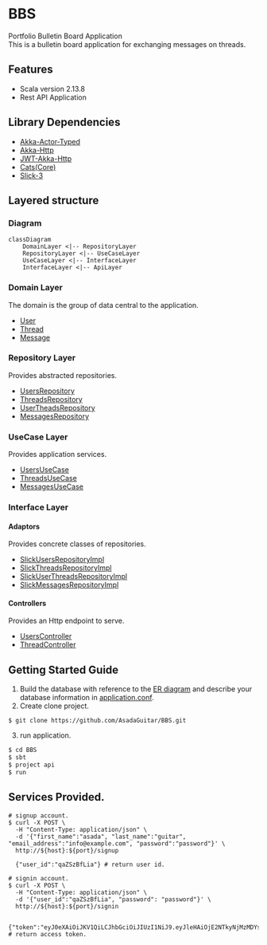 # BBS
Portfolio Bulletin Board Application<br>
This is a bulletin board application for exchanging messages on threads.

## Features
+ Scala version 2.13.8
+ Rest API Application

## Library Dependencies
+ [Akka-Actor-Typed](https://doc.akka.io/docs/akka/current/typed/index.html)
+ [Akka-Http](https://doc.akka.io/docs/akka-http/current/index.html)
+ [JWT-Akka-Http](https://github.com/emartech/jwt-akka-http)
+ [Cats(Core)](https://typelevel.org/cats/)
+ [Slick-3](https://scala-slick.org/doc/3.0.0/)

## Layered structure
### Diagram
```mermaid
classDiagram
    DomainLayer <|-- RepositoryLayer
    RepositoryLayer <|-- UseCaseLayer
    UseCaseLayer <|-- InterfaceLayer
    InterfaceLayer <|-- ApiLayer
```
### Domain Layer
The domain is the group of data central to the application.
+ [User](https://github.com/AsadaGuitar/BBS/blob/master/domain/src/main/scala/com/github/asadaGuitar/bbs/domains/models/User.scala)
+ [Thread](https://github.com/AsadaGuitar/BBS/blob/master/domain/src/main/scala/com/github/asadaGuitar/bbs/domains/models/Thread.scala)
+ [Message](https://github.com/AsadaGuitar/BBS/blob/master/domain/src/main/scala/com/github/asadaGuitar/bbs/domains/models/Message.scala)

### Repository Layer
Provides abstracted repositories.
+ [UsersRepository](https://github.com/AsadaGuitar/BBS/blob/master/repository/src/main/scala/com/github/asadaGuitar/bbs/repositories/UsersRepository.scala)
+ [ThreadsRepository](https://github.com/AsadaGuitar/BBS/blob/master/repository/src/main/scala/com/github/asadaGuitar/bbs/repositories/ThreadsRepository.scala)
+ [UserTheadsRepository](https://github.com/AsadaGuitar/BBS/blob/master/repository/src/main/scala/com/github/asadaGuitar/bbs/repositories/UserThreadsRepository.scala)
+ [MessagesRepository](https://github.com/AsadaGuitar/BBS/blob/master/repository/src/main/scala/com/github/asadaGuitar/bbs/repositories/MessagesRepository.scala)

### UseCase Layer
Provides application services.
+ [UsersUseCase](https://github.com/AsadaGuitar/BBS/blob/master/use-case/src/main/scala/com/github/asadaGuitar/bbs/usecases/UsersUseCase.scala)
+ [ThreadsUseCase](https://github.com/AsadaGuitar/BBS/blob/master/use-case/src/main/scala/com/github/asadaGuitar/bbs/usecases/ThreadUseCase.scala)
+ [MessagesUseCase](https://github.com/AsadaGuitar/BBS/blob/master/use-case/src/main/scala/com/github/asadaGuitar/bbs/usecases/MessageUseCase.scala)

### Interface Layer
#### Adaptors
Provides concrete classes of repositories.
+ [SlickUsersRepositoryImpl](https://github.com/AsadaGuitar/BBS/blob/master/interface/src/main/scala/com/github/asadaGuitar/bbs/interfaces/adaptors/slick/SlickUsersRepositoryImpl.scala)
+ [SlickThreadsRepositoryImpl](https://github.com/AsadaGuitar/BBS/blob/master/interface/src/main/scala/com/github/asadaGuitar/bbs/interfaces/adaptors/slick/SlickThreadsRepositoryImpl.scala)
+ [SlickUserThreadsRepositoryImpl](https://github.com/AsadaGuitar/BBS/blob/master/interface/src/main/scala/com/github/asadaGuitar/bbs/interfaces/adaptors/slick/SlickUserThreadsRepositoryImpl.scala)
+ [SlickMessagesRepositoryImpl](https://github.com/AsadaGuitar/BBS/blob/master/interface/src/main/scala/com/github/asadaGuitar/bbs/interfaces/adaptors/slick/SlickMessagesRepositoryImpl.scala)

#### Controllers
Provides an Http endpoint to serve.
+ [UsersController](https://github.com/AsadaGuitar/BBS/blob/master/interface/src/main/scala/com/github/asadaGuitar/bbs/interfaces/controllers/UsersController.scala)
+ [ThreadController](https://github.com/AsadaGuitar/BBS/blob/master/interface/src/main/scala/com/github/asadaGuitar/bbs/interfaces/controllers/ThreadsController.scala)

## Getting Started Guide
1. Build the database with reference to the [ER diagram](https://github.com/AsadaGuitar/BBS/blob/master/bbs-application-ER.drawio) and describe your database information in [application.conf](https://github.com/AsadaGuitar/BBS/blob/master/interface/src/main/resources/application.conf).
2. Create clone project.
```git
$ git clone https://github.com/AsadaGuitar/BBS.git
```
3. run application.
```sbt
$ cd BBS
$ sbt
$ project api
$ run
```

## Services Provided.
```curl
# signup account.
$ curl -X POST \
  -H "Content-Type: application/json" \
  -d '{"first_name":"asada", "last_name":"guitar", "email_address":"info@example.com", "password":"password"}' \
  http://${host}:${port}/signup
  
  {"user_id":"qaZSzBfLia"} # return user id.
  
# signin account.
$ curl -X POST \
  -H "Content-Type: application/json" \
  -d '{"user_id":"qaZSzBfLia", "password": "password"}' \
  http://${host}:${port}/signin
  
  {"token":"eyJ0eXAiOiJKV1QiLCJhbGciOiJIUzI1NiJ9.eyJleHAiOjE2NTkyNjMzMDYscWFaU3pCZkxpYX0.d02w_dLCLh4gHXmZW2WtuWpJNm8jUhb8qtPh0K2oHGo"} # return access token.
```




